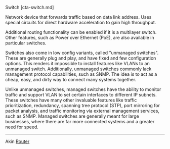 Switch [cta-switch.md]

Network device that forwards traffic based on data link address. Uses special
circuits for direct hardware acceleration to gain high throughput.

Additional routing functionality can be enabled if it is a multilayer switch.
Other features, such as Power over Ethernet (PoE), are also available in
particular switches.

Switches also come in low config variants, called "unmanaged switches". These
are generally plug and play, and have fixed and few configuration options. This
renders it impossible to install features like VLANs to an unmanaged switch.
Additionally, unmanaged switches commonly lack management protocol capabilities,
such as SNMP. The idea is to act as a cheap, easy, and dirty way to connect many
systems together.

Unlike unmanaged switches, managed switches have the ability to monitor traffic
and support VLAN to set certain interfaces to different IP subnets. These
switches have many other invaluable features like traffic prioritization,
redundancy, spanning tree protocol (STP), port mirroring for packet analysis,
and traffic monitoring via external management services, such as SNMP. Managed
switches are generally meant for large businesses, where there are far more
connected systems and a greater need for speed.

---

Akin
[Router](cta-router.md)
